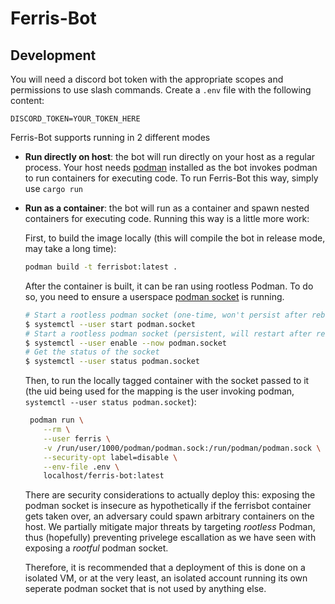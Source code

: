 # Ferris-Bot

## Development

You will need a discord bot token with the appropriate scopes and permissions to use slash commands. Create a `.env` file with the following content:
```
DISCORD_TOKEN=YOUR_TOKEN_HERE
```

Ferris-Bot supports running in 2 different modes
- **Run directly on host**: the bot will run directly on your host as a regular process. Your host needs [podman](https://podman.io/) installed as the bot invokes podman to run containers for executing code. To run Ferris-Bot this way, simply use `cargo run`
- **Run as a container**: the bot will run as a container and spawn nested containers for executing code. Running this way is a little more work:

  First, to build the image locally (this will compile the bot in release mode, may take a long time):
  ```bash
  podman build -t ferrisbot:latest .
  ```

  After the container is built, it can be ran using rootless Podman. To do so, you need to ensure a userspace [podman socket](https://docs.podman.io/en/latest/markdown/podman-system-service.1.html) is running.
  ```bash
  # Start a rootless podman socket (one-time, won't persist after reboots)
  $ systemctl --user start podman.socket
  # Start a rootless podman socket (persistent, will restart after reboots)
  $ systemctl --user enable --now podman.socket
  # Get the status of the socket
  $ systemctl --user status podman.socket
  ```

  Then, to run the locally tagged container with the socket passed to it (the uid being used for the mapping is the user invoking podman, `systemctl --user status podman.socket`):
  ```bash
   podman run \
      --rm \
      --user ferris \
      -v /run/user/1000/podman/podman.sock:/run/podman/podman.sock \
      --security-opt label=disable \
      --env-file .env \
      localhost/ferris-bot:latest
  ```

  There are security considerations to actually deploy this: exposing the podman socket is insecure as hypothetically if the ferrisbot container gets taken over, an adversary could spawn arbitrary containers on the host. We partially mitigate major threats by targeting *rootless* Podman, thus (hopefully) preventing privelege escallation as we have seen with exposing a *rootful* podman socket. 

  Therefore, it is recommended that a deployment of this is done on a isolated VM, or at the very least, an isolated account running its own seperate podman socket that is not used by anything else.
